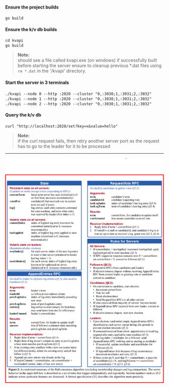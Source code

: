 #### Ensure the project builds

```shell
go build
```

#### Ensure the k/v db builds

```shell
cd kvapi
go build
```

> **Note:**
> <br> should see a file called kvapi.exe (on windows) if successfully built
> <br> before starting the server ensure to cleanup previous *.dat files using `rm *.dat` in the '<project root>/kvapi' directory.

#### Start the server in 3 terminals

```shell
./kvapi --node 0 --http :2020 --cluster "0,:3030;1,:3031;2,:3032"
./kvapi --node 1 --http :2020 --cluster "0,:3030;1,:3031;2,:3032"
./kvapi --node 2 --http :2020 --cluster "0,:3030;1,:3031;2,:3032"
```

#### Query the k/v db

```shell
curl "http://localhost:2020/set?key=x&value=hello"
```

>**Note:**
> <br> if the curl request fails, then retry another server port as the request has to go to the leader for it to be processed

---
![raft state, rpc and server rules](./raft.png)
